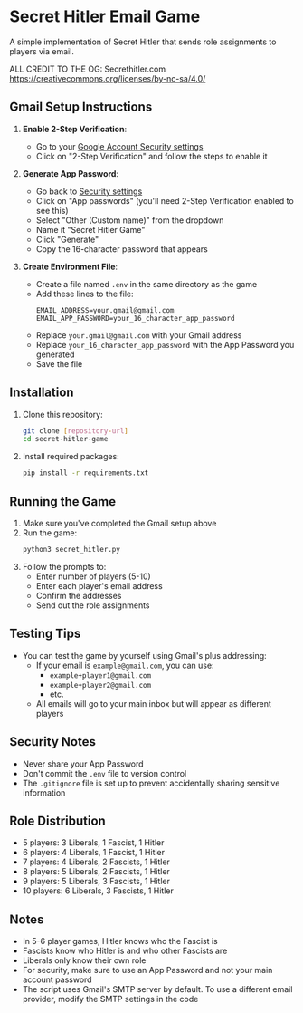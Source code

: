 # Secret Hitler Email Game

A simple implementation of Secret Hitler that sends role assignments to players via email.


ALL CREDIT TO THE OG: Secrethitler.com 
https://creativecommons.org/licenses/by-nc-sa/4.0/

## Gmail Setup Instructions

1. **Enable 2-Step Verification**:
   - Go to your [Google Account Security settings](https://myaccount.google.com/security)
   - Click on "2-Step Verification" and follow the steps to enable it

2. **Generate App Password**:
   - Go back to [Security settings](https://myaccount.google.com/security)
   - Click on "App passwords" (you'll need 2-Step Verification enabled to see this)
   - Select "Other (Custom name)" from the dropdown
   - Name it "Secret Hitler Game"
   - Click "Generate"
   - Copy the 16-character password that appears

3. **Create Environment File**:
   - Create a file named `.env` in the same directory as the game
   - Add these lines to the file:
     ```
     EMAIL_ADDRESS=your.gmail@gmail.com
     EMAIL_APP_PASSWORD=your_16_character_app_password
     ```
   - Replace `your.gmail@gmail.com` with your Gmail address
   - Replace `your_16_character_app_password` with the App Password you generated
   - Save the file

## Installation

1. Clone this repository:
   ```bash
   git clone [repository-url]
   cd secret-hitler-game
   ```

2. Install required packages:
   ```bash
   pip install -r requirements.txt
   ```

## Running the Game

1. Make sure you've completed the Gmail setup above
2. Run the game:
   ```bash
   python3 secret_hitler.py
   ```
3. Follow the prompts to:
   - Enter number of players (5-10)
   - Enter each player's email address
   - Confirm the addresses
   - Send out the role assignments

## Testing Tips

- You can test the game by yourself using Gmail's plus addressing:
  - If your email is `example@gmail.com`, you can use:
    - `example+player1@gmail.com`
    - `example+player2@gmail.com`
    - etc.
  - All emails will go to your main inbox but will appear as different players

## Security Notes

- Never share your App Password
- Don't commit the `.env` file to version control
- The `.gitignore` file is set up to prevent accidentally sharing sensitive information

## Role Distribution

- 5 players: 3 Liberals, 1 Fascist, 1 Hitler
- 6 players: 4 Liberals, 1 Fascist, 1 Hitler
- 7 players: 4 Liberals, 2 Fascists, 1 Hitler
- 8 players: 5 Liberals, 2 Fascists, 1 Hitler
- 9 players: 5 Liberals, 3 Fascists, 1 Hitler
- 10 players: 6 Liberals, 3 Fascists, 1 Hitler

## Notes

- In 5-6 player games, Hitler knows who the Fascist is
- Fascists know who Hitler is and who other Fascists are
- Liberals only know their own role
- For security, make sure to use an App Password and not your main account password
- The script uses Gmail's SMTP server by default. To use a different email provider, modify the SMTP settings in the code 
